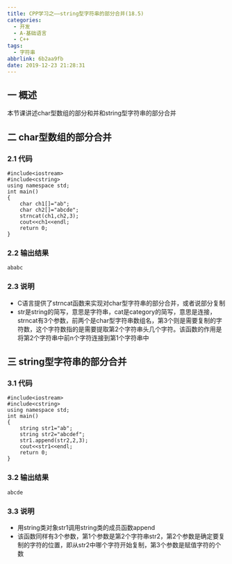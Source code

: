 ```yaml
---
title: CPP学习之——string型字符串的部分合并(18.5)
categories:
  - 开发
  - A-基础语言
  - C++
tags:
  - 字符串
abbrlink: 6b2aa9fb
date: 2019-12-23 21:28:31
---
```

## 一 概述

本节课讲述char型数组的部分和并和string型字符串的部分合并  

<!--more-->

## 二 char型数组的部分合并

### 2.1 代码

```
#include<iostream>
#include<cstring>
using namespace std;
int main()
{
	char ch1[]="ab";
	char ch2[]="abcde";
	strncat(ch1,ch2,3);
	cout<<ch1<<endl;
	return 0;
}
```

### 2.2 输出结果

```
ababc
```
### 2.3 说明

* C语言提供了strncat函数来实现对char型字符串的部分合并，或者说部分复制
* str是string的简写，意思是字符串，cat是category的简写，意思是连接，strncat有3个参数，前两个是char型字符串数组名，第3个则是需要复制的字符数，这个字符数指的是需要提取第2个字符串头几个字符。该函数的作用是将第2个字符串中前n个字符连接到第1个字符串中

## 三 string型字符串的部分合并

### 3.1 代码

```
#include<iostream>
#include<cstring>
using namespace std;
int main()
{
	string str1="ab";
	string str2="abcdef";
	str1.append(str2,2,3);
	cout<<str1<<endl;
	return 0;
}
```

### 3.2 输出结果

```
abcde
```

### 3.3 说明

* 用string类对象str1调用string类的成员函数append
* 该函数同样有3个参数，第1个参数是第2个字符串str2，第2个参数是确定要复制的字符的位置，即从str2中哪个字符开始复制，第3个参数是赋值字符的个数

